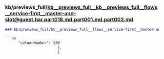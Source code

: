 ### kb/previews_full/kb__previews_full__kb__previews_full__flows__service-first__master-and-slot@guest.har.part018.md.part001.md.part002.md

```md
### kb/previews_full/kb__previews_full__flows__service-first__master-and-slot@guest.har.part018.md.part001.md (part 002)

```md
      "columnNumber": 209
                        },
                        {
                   
```

```

```
